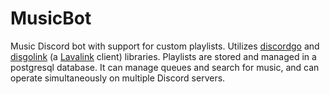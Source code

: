 # MusicBot
Music Discord bot with support for custom playlists. Utilizes [discordgo](https://github.com/bwmarrin/discordgo) and [disgolink](https://github.com/DisgoOrg/disgolink) (a [Lavalink](https://github.com/freyacodes/Lavalink) client) libraries. Playlists are stored and managed in a postgresql database. It can manage queues and search for music, and can operate simultaneously on multiple Discord servers.
